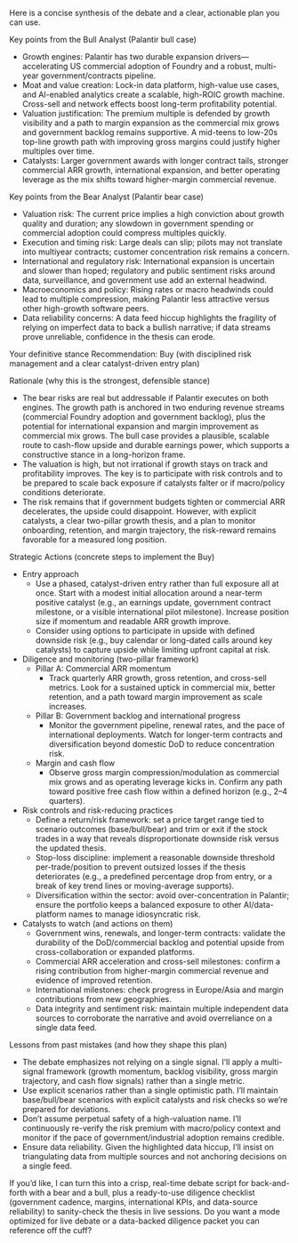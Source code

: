 Here is a concise synthesis of the debate and a clear, actionable plan you can use.

Key points from the Bull Analyst (Palantir bull case)
- Growth engines: Palantir has two durable expansion drivers—accelerating US commercial adoption of Foundry and a robust, multi-year government/contracts pipeline.
- Moat and value creation: Lock-in data platform, high-value use cases, and AI-enabled analytics create a scalable, high-ROIC growth machine. Cross-sell and network effects boost long-term profitability potential.
- Valuation justification: The premium multiple is defended by growth visibility and a path to margin expansion as the commercial mix grows and government backlog remains supportive. A mid-teens to low-20s top-line growth path with improving gross margins could justify higher multiples over time.
- Catalysts: Larger government awards with longer contract tails, stronger commercial ARR growth, international expansion, and better operating leverage as the mix shifts toward higher-margin commercial revenue.

Key points from the Bear Analyst (Palantir bear case)
- Valuation risk: The current price implies a high conviction about growth quality and duration; any slowdown in government spending or commercial adoption could compress multiples quickly.
- Execution and timing risk: Large deals can slip; pilots may not translate into multiyear contracts; customer concentration risk remains a concern.
- International and regulatory risk: International expansion is uncertain and slower than hoped; regulatory and public sentiment risks around data, surveillance, and government use add an external headwind.
- Macroeconomics and policy: Rising rates or macro headwinds could lead to multiple compression, making Palantir less attractive versus other high-growth software peers.
- Data reliability concerns: A data feed hiccup highlights the fragility of relying on imperfect data to back a bullish narrative; if data streams prove unreliable, confidence in the thesis can erode.

Your definitive stance
Recommendation: Buy (with disciplined risk management and a clear catalyst-driven entry plan)

Rationale (why this is the strongest, defensible stance)
- The bear risks are real but addressable if Palantir executes on both engines. The growth path is anchored in two enduring revenue streams (commercial Foundry adoption and government backlog), plus the potential for international expansion and margin improvement as commercial mix grows. The bull case provides a plausible, scalable route to cash-flow upside and durable earnings power, which supports a constructive stance in a long-horizon frame.
- The valuation is high, but not irrational if growth stays on track and profitability improves. The key is to participate with risk controls and to be prepared to scale back exposure if catalysts falter or if macro/policy conditions deteriorate.
- The risk remains that if government budgets tighten or commercial ARR decelerates, the upside could disappoint. However, with explicit catalysts, a clear two-pillar growth thesis, and a plan to monitor onboarding, retention, and margin trajectory, the risk-reward remains favorable for a measured long position.

Strategic Actions (concrete steps to implement the Buy)
- Entry approach
  - Use a phased, catalyst-driven entry rather than full exposure all at once. Start with a modest initial allocation around a near-term positive catalyst (e.g., an earnings update, government contract milestone, or a visible international pilot milestone). Increase position size if momentum and readable ARR growth improve.
  - Consider using options to participate in upside with defined downside risk (e.g., buy calendar or long-dated calls around key catalysts) to capture upside while limiting upfront capital at risk.
- Diligence and monitoring (two-pillar framework)
  - Pillar A: Commercial ARR momentum
    - Track quarterly ARR growth, gross retention, and cross-sell metrics. Look for a sustained uptick in commercial mix, better retention, and a path toward margin improvement as scale increases.
  - Pillar B: Government backlog and international progress
    - Monitor the government pipeline, renewal rates, and the pace of international deployments. Watch for longer-term contracts and diversification beyond domestic DoD to reduce concentration risk.
  - Margin and cash flow
    - Observe gross margin compression/modulation as commercial mix grows and as operating leverage kicks in. Confirm any path toward positive free cash flow within a defined horizon (e.g., 2–4 quarters).
- Risk controls and risk-reducing practices
  - Define a return/risk framework: set a price target range tied to scenario outcomes (base/bull/bear) and trim or exit if the stock trades in a way that reveals disproportionate downside risk versus the updated thesis.
  - Stop-loss discipline: implement a reasonable downside threshold per-trade/position to prevent outsized losses if the thesis deteriorates (e.g., a predefined percentage drop from entry, or a break of key trend lines or moving-average supports).
  - Diversification within the sector: avoid over-concentration in Palantir; ensure the portfolio keeps a balanced exposure to other AI/data-platform names to manage idiosyncratic risk.
- Catalysts to watch (and actions on them)
  - Government wins, renewals, and longer-term contracts: validate the durability of the DoD/commercial backlog and potential upside from cross-collaboration or expanded platforms.
  - Commercial ARR acceleration and cross-sell milestones: confirm a rising contribution from higher-margin commercial revenue and evidence of improved retention.
  - International milestones: check progress in Europe/Asia and margin contributions from new geographies.
  - Data integrity and sentiment risk: maintain multiple independent data sources to corroborate the narrative and avoid overreliance on a single data feed.

Lessons from past mistakes (and how they shape this plan)
- The debate emphasizes not relying on a single signal. I’ll apply a multi-signal framework (growth momentum, backlog visibility, gross margin trajectory, and cash flow signals) rather than a single metric.
- Use explicit scenarios rather than a single optimistic path. I’ll maintain base/bull/bear scenarios with explicit catalysts and risk checks so we’re prepared for deviations.
- Don’t assume perpetual safety of a high-valuation name. I’ll continuously re-verify the risk premium with macro/policy context and monitor if the pace of government/industrial adoption remains credible.
- Ensure data reliability. Given the highlighted data hiccup, I’ll insist on triangulating data from multiple sources and not anchoring decisions on a single feed.

If you’d like, I can turn this into a crisp, real-time debate script for back-and-forth with a bear and a bull, plus a ready-to-use diligence checklist (government cadence, margins, international KPIs, and data-source reliability) to sanity-check the thesis in live sessions. Do you want a mode optimized for live debate or a data-backed diligence packet you can reference off the cuff?